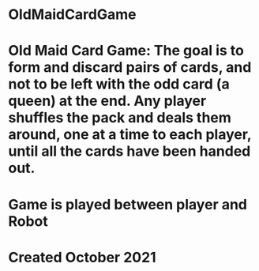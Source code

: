 # OldMaidCardGame

#  Old Maid Card Game: The goal is to form and discard pairs of cards, and not to be left with the odd card (a queen) at the end. Any player shuffles the pack and deals them around, one at a time to each player, until all the cards have been handed out.

# Game is played between player and Robot

# Created October 2021
